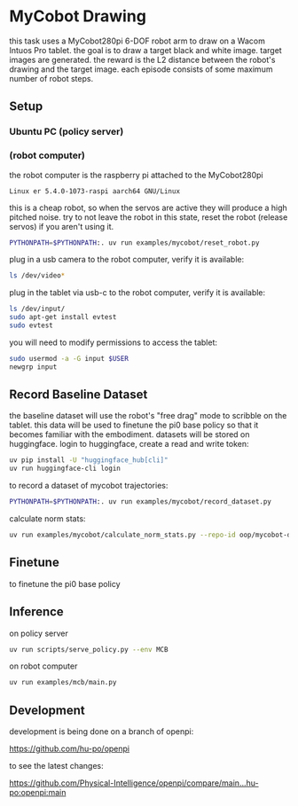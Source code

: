 # MyCobot Drawing

this task uses a MyCobot280pi 6-DOF robot arm to draw on a Wacom Intuos Pro tablet.
the goal is to draw a target black and white image.
target images are generated.
the reward is the L2 distance between the robot's drawing and the target image.
each episode consists of some maximum number of robot steps.

## Setup

### Ubuntu PC (policy server)

###  (robot computer)

the robot computer is the raspberry pi attached to the MyCobot280pi

`Linux er 5.4.0-1073-raspi aarch64 GNU/Linux`

this is a cheap robot, so when the servos are active they will produce a high pitched noise.
try to not leave the robot in this state, reset the robot (release servos) if you aren't using it.

```bash
PYTHONPATH=$PYTHONPATH:. uv run examples/mycobot/reset_robot.py
```

plug in a usb camera to the robot computer, verify it is available:

```bash
ls /dev/video*
```

plug in the tablet via usb-c to the robot computer, verify it is available:

```bash
ls /dev/input/
sudo apt-get install evtest
sudo evtest
```

you will need to modify permissions to access the tablet:

```bash
sudo usermod -a -G input $USER
newgrp input
```

## Record Baseline Dataset

the baseline dataset will use the robot's "free drag" mode to scribble on the tablet.
this data will be used to finetune the pi0 base policy so that it becomes familiar with the embodiment.
datasets will be stored on huggingface.
login to huggingface, create a read and write token:

```bash
uv pip install -U "huggingface_hub[cli]"
uv run huggingface-cli login
```

to record a dataset of mycobot trajectories:

```bash
PYTHONPATH=$PYTHONPATH:. uv run examples/mycobot/record_dataset.py
```

calculate norm stats:

```bash
uv run examples/mycobot/calculate_norm_stats.py --repo-id oop/mycobot-dataset
```

## Finetune

to finetune the pi0 base policy

## Inference

on policy server

```bash
uv run scripts/serve_policy.py --env MCB
```

on robot computer

```bash
uv run examples/mcb/main.py
```

## Development

development is being done on a branch of openpi:

https://github.com/hu-po/openpi

to see the latest changes:

https://github.com/Physical-Intelligence/openpi/compare/main...hu-po:openpi:main